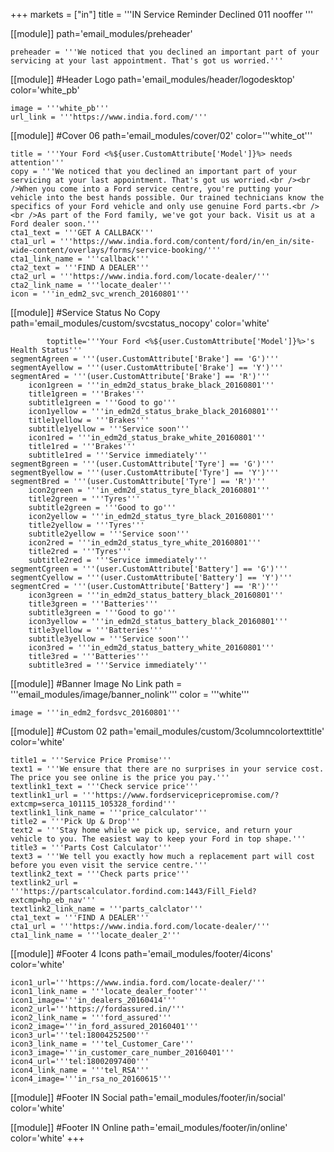 +++
markets = ["in"]
title = '''IN Service Reminder Declined 011 nooffer '''

[[module]]
path='email_modules/preheader'


	preheader = '''We noticed that you declined an important part of your servicing at your last appointment. That's got us worried.'''

[[module]] #Header Logo
path='email_modules/header/logodesktop'
color='white_pb'

	image = '''white_pb'''
	url_link = '''https://www.india.ford.com/'''

[[module]] #Cover 06
path='email_modules/cover/02'
color='''white_ot'''

	title = '''Your Ford <%${user.CustomAttribute['Model']}%> needs attention'''
	copy = '''We noticed that you declined an important part of your servicing at your last appointment. That's got us worried.<br /><br />When you come into a Ford service centre, you're putting your vehicle into the best hands possible. Our trained technicians know the specifics of your Ford vehicle and only use genuine Ford parts.<br /><br />As part of the Ford family, we've got your back. Visit us at a Ford dealer soon.'''
	cta1_text = '''GET A CALLBACK'''
	cta1_url = '''https://www.india.ford.com/content/ford/in/en_in/site-wide-content/overlays/forms/service-booking/'''
	cta1_link_name = '''callback'''
	cta2_text = '''FIND A DEALER'''
	cta2_url = '''https://www.india.ford.com/locate-dealer/'''
	cta2_link_name = '''locate_dealer'''
	icon = '''in_edm2_svc_wrench_20160801'''

[[module]] #Service Status No Copy
path='email_modules/custom/svcstatus_nocopy'
color='white'

			toptitle='''Your Ford <%${user.CustomAttribute['Model']}%>'s Health Status'''
	segmentAgreen = '''(user.CustomAttribute['Brake'] == 'G')'''
	segmentAyellow = '''(user.CustomAttribute['Brake'] == 'Y')'''
	segmentAred = '''(user.CustomAttribute['Brake'] == 'R')'''
		icon1green = '''in_edm2d_status_brake_black_20160801'''
		title1green = '''Brakes'''
		subtitle1green = '''Good to go'''
		icon1yellow = '''in_edm2d_status_brake_black_20160801'''
		title1yellow = '''Brakes'''
		subtitle1yellow = '''Service soon'''
		icon1red = '''in_edm2d_status_brake_white_20160801'''
		title1red = '''Brakes'''
		subtitle1red = '''Service immediately'''
	segmentBgreen = '''(user.CustomAttribute['Tyre'] == 'G')'''
	segmentByellow = '''(user.CustomAttribute['Tyre'] == 'Y')'''
	segmentBred = '''(user.CustomAttribute['Tyre'] == 'R')'''
		icon2green = '''in_edm2d_status_tyre_black_20160801'''
		title2green = '''Tyres'''
		subtitle2green = '''Good to go'''
		icon2yellow = '''in_edm2d_status_tyre_black_20160801'''
		title2yellow = '''Tyres'''
		subtitle2yellow = '''Service soon'''
		icon2red = '''in_edm2d_status_tyre_white_20160801'''
		title2red = '''Tyres'''
		subtitle2red = '''Service immediately'''
	segmentCgreen = '''(user.CustomAttribute['Battery'] == 'G')'''
	segmentCyellow = '''(user.CustomAttribute['Battery'] == 'Y')'''
	segmentCred = '''(user.CustomAttribute['Battery'] == 'R')'''
		icon3green = '''in_edm2d_status_battery_black_20160801'''
		title3green = '''Batteries'''
		subtitle3green = '''Good to go'''
		icon3yellow = '''in_edm2d_status_battery_black_20160801'''
		title3yellow = '''Batteries'''
		subtitle3yellow = '''Service soon'''
		icon3red = '''in_edm2d_status_battery_white_20160801'''
		title3red = '''Batteries'''
		subtitle3red = '''Service immediately'''

[[module]] #Banner Image No Link
path = '''email_modules/image/banner_nolink'''
color = '''white'''

	image = '''in_edm2_fordsvc_20160801'''

[[module]] #Custom 02
path='email_modules/custom/3columncolortexttitle'
color='white'

	title1 = '''Service Price Promise'''
	text1 = '''We ensure that there are no surprises in your service cost. The price you see online is the price you pay.'''
	textlink1_text = '''Check service price'''
	textlink1_url = '''https://www.fordservicepricepromise.com/?extcmp=serca_101115_105328_fordind'''
	textlink1_link_name = '''price_calculator'''
	title2 = '''Pick Up & Drop'''
	text2 = '''Stay home while we pick up, service, and return your vehicle to you. The easiest way to keep your Ford in top shape.'''
	title3 = '''Parts Cost Calculator'''
	text3 = '''We tell you exactly how much a replacement part will cost before you even visit the service centre.'''
	textlink2_text = '''Check parts price'''
	textlink2_url = '''https://partscalculator.fordind.com:1443/Fill_Field?extcmp=hp_eb_nav'''
	textlink2_link_name = '''parts_calclator'''
	cta1_text = '''FIND A DEALER'''
	cta1_url = '''https://www.india.ford.com/locate-dealer/'''
	cta1_link_name = '''locate_dealer_2'''

[[module]] #Footer 4 Icons
path='email_modules/footer/4icons'
color='white'

	icon1_url='''https://www.india.ford.com/locate-dealer/'''
	icon1_link_name = '''locate_dealer_footer'''
	icon1_image='''in_dealers_20160414'''
	icon2_url='''https://fordassured.in/'''
	icon2_link_name = '''ford_assured'''
	icon2_image='''in_ford_assured_20160401'''
	icon3_url='''tel:18004252500'''
	icon3_link_name = '''tel_Customer_Care'''
	icon3_image='''in_customer_care_number_20160401'''
	icon4_url='''tel:18002097400'''
	icon4_link_name = '''tel_RSA'''
	icon4_image='''in_rsa_no_20160615'''

[[module]] #Footer IN Social
path='email_modules/footer/in/social'
color='white'

[[module]] #Footer IN Online
path='email_modules/footer/in/online'
color='white'
+++